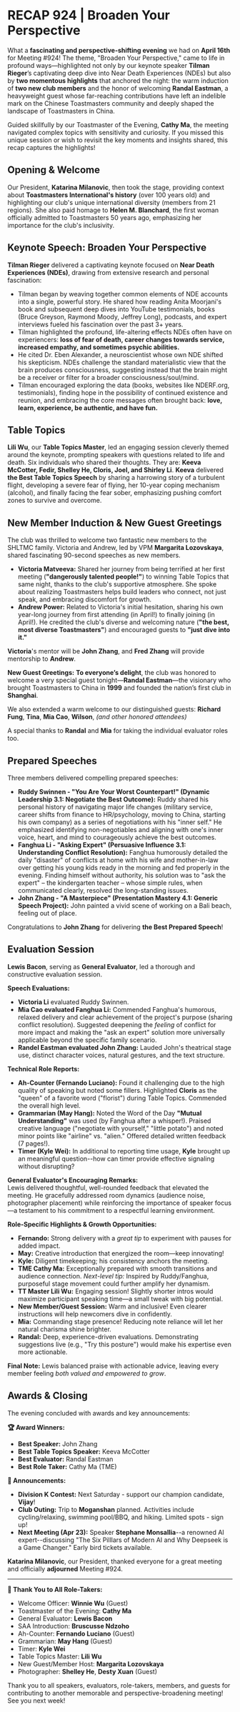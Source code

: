 # RECAP 924 | Broaden Your Perspective

What a **fascinating and perspective-shifting evening** we had on **April 16th** for Meeting #924! The theme, "Broaden Your Perspective," came to life in profound ways—highlighted not only by our keynote speaker **Tilman Rieger**’s captivating deep dive into Near Death Experiences (NDEs) but also by **two momentous highlights** that anchored the night: the warm induction of **two new club members** and the honor of welcoming **Randal Eastman**, a heavyweight guest whose far-reaching contributions have left an indelible mark on the Chinese Toastmasters community and deeply shaped the landscape of Toastmasters in China.

Guided skillfully by our Toastmaster of the Evening, **Cathy Ma**, the meeting navigated complex topics with sensitivity and curiosity. If you missed this unique session or wish to revisit the key moments and insights shared, this recap captures the highlights!

## Opening & Welcome

Our President, **Katarina Milanovic**, then took the stage, providing context about **Toastmasters International's history** (over 100 years old) and highlighting our club's unique international diversity (members from 21 regions). She also paid homage to **Helen M. Blanchard**, the first woman officially admitted to Toastmasters 50 years ago, emphasizing her importance for the club's inclusivity.

## Keynote Speech: Broaden Your Perspective

**Tilman Rieger** delivered a captivating keynote focused on **Near Death Experiences (NDEs)**, drawing from extensive research and personal fascination:

- Tilman began by weaving together common elements of NDE accounts into a single, powerful story. He shared how reading Anita Moorjani's book and subsequent deep dives into YouTube testimonials, books (Bruce Greyson, Raymond Moody, Jeffrey Long), podcasts, and expert interviews fueled his fascination over the past 3+ years. 
- Tilman highlighted the profound, life-altering effects NDEs often have on experiencers: **loss of fear of death, career changes towards service, increased empathy, and sometimes psychic abilities.**
- He cited Dr. Eben Alexander, a neuroscientist whose own NDE shifted his skepticism. NDEs challenge the standard materialistic view that the brain produces consciousness, suggesting instead that the brain might be a receiver or filter for a broader consciousness/soul/mind.
- Tilman encouraged exploring the data (books, websites like NDERF.org, testimonials), finding hope in the possibility of continued existence and reunion, and embracing the core messages often brought back: **love, learn, experience, be authentic, and have fun.**

## Table Topics

**Lili Wu**, our **Table Topics Master**, led an engaging session cleverly themed around the keynote, prompting speakers with questions related to life and death. Six individuals who shared their thoughts. They are: **Keeva McCotter, Fedir, Shelley He, Cloris, Joel, and Shirley Li**. **Keeva** delivered **the Best Table Topics Speech** by sharing a harrowing story of a turbulent flight, developing a severe fear of flying, her 10-year coping mechanism (alcohol), and finally facing the fear sober, emphasizing pushing comfort zones to survive and overcome.

## New Member Induction & New Guest Greetings

The club was thrilled to welcome two fantastic new members to the SHLTMC family. Victoria and Andrew, led by VPM **Margarita Lozovskaya**, shared fascinating 90-second speeches as new members.

-   **Victoria Matveeva:** Shared her journey from being terrified at her first meeting (**"dangerously talented people!"**) to winning Table Topics that same night, thanks to the club's supportive atmosphere. She spoke about realizing Toastmasters helps build leaders who connect, not just speak, and embracing discomfort for growth.
-   **Andrew Power:** Related to Victoria's initial hesitation, sharing his own year-long journey from first attending (in April!) to finally joining (in April!). He credited the club's diverse and welcoming nature (**"the best, most diverse Toastmasters"**) and encouraged guests to **"just dive into it."**

**Victoria**'s mentor will be **John Zhang**, and **Fred Zhang** will provide mentorship to **Andrew**.

**New Guest Greetings:**
**To everyone’s delight**, the club was honored to welcome a very special guest tonight—**Randal Eastman**—the visionary who brought Toastmasters to China in **1999** and founded the nation’s first club in **Shanghai**.

We also extended a warm welcome to our distinguished guests: **Richard Fung**, **Tina**, **Mia Cao**, **Wilson**, *(and other honored attendees)*

A special thanks to **Randal** and **Mia** for taking the individual evaluator roles too.

## Prepared Speeches

Three members delivered compelling prepared speeches:

-   **Ruddy Swinnen - "You Are Your Worst Counterpart!" (Dynamic Leadership 3.1: Negotiate the Best Outcome):** Ruddy shared his personal history of navigating major life changes (military service, career shifts from finance to HR/psychology, moving to China, starting his own company) as a series of negotiations with his "inner self." He emphasized identifying non-negotiables and aligning with one's inner voice, heart, and mind to courageously achieve the best outcomes.
-   **Fanghua Li - "Asking Expert" (Persuasive Influence 3.1: Understanding Conflict Resolution):** Fanghua humorously detailed the daily "disaster" of conflicts at home with his wife and mother-in-law over getting his young kids ready in the morning and fed properly in the evening. Finding himself without authority, his solution was to "ask the expert" – the kindergarten teacher – whose simple rules, when communicated clearly, resolved the long-standing issues.
-   **John Zhang - "A Masterpiece" (Presentation Mastery 4.1: Generic Speech Project):** John painted a vivid scene of working on a Bali beach, feeling out of place. 

Congratulations to **John Zhang** for delivering **the Best Prepared Speech**!

## Evaluation Session

**Lewis Bacon**, serving as **General Evaluator**, led a thorough and constructive evaluation session.

**Speech Evaluations:**

-   **Victoria Li** evaluated Ruddy Swinnen.
-   **Mia Cao evaluated Fanghua Li:** Commended Fanghua's humorous, relaxed delivery and clear achievement of the project's purpose (sharing conflict resolution). Suggested deepening the *feeling* of conflict for more impact and making the "ask an expert" solution more universally applicable beyond the specific family scenario.
-   **Randel Eastman evaluated John Zhang:** Lauded John's theatrical stage use, distinct character voices, natural gestures, and the text structure. 

**Technical Role Reports:**

-   **Ah-Counter (Fernando Luciano):** Found it challenging due to the high quality of speaking but noted some fillers. Highlighted **Cloris** as the "queen" of a favorite word ("florist") during Table Topics. Commended the overall high level.
-   **Grammarian (May Hang):** Noted the Word of the Day **"Mutual Understanding"** was used (by Fanghua after a whisper!). Praised creative language ("negotiate with yourself," "little potato") and noted minor points like "airline" vs. "alien." Offered detailed written feedback (7 pages!).
-   **Timer (Kyle Wei):** In additional to reporting time usage, **Kyle** brought up an meaningful question--how can timer provide effective signaling without disrupting?

**General Evaluator's Encouraging Remarks:**  
Lewis delivered thoughtful, well-rounded feedback that elevated the meeting. He gracefully addressed room dynamics (audience noise, photographer placement) while reinforcing the importance of speaker focus—a testament to his commitment to a respectful learning environment.  

**Role-Specific Highlights & Growth Opportunities:**  
- **Fernando:** Strong delivery with a *great tip* to experiment with pauses for added impact.  
- **May:** Creative introduction that energized the room—keep innovating!  
- **Kyle:** Diligent timekeeping; his consistency anchors the meeting.  
- **TME Cathy Ma:** Exceptionally prepared with smooth transitions and audience connection. *Next-level tip:* Inspired by Ruddy/Fanghua, purposeful stage movement could further amplify her dynamism.  
- **TT Master Lili Wu:** Engaging session! Slightly shorter intros would maximize participant speaking time—a small tweak with big potential.  
- **New Member/Guest Session:** Warm and inclusive! Even clearer instructions will help newcomers dive in confidently.
- **Mia:** Commanding stage presence! Reducing note reliance will let her natural charisma shine brighter.  
- **Randal:** Deep, experience-driven evaluations. Demonstrating suggestions live (e.g., "Try this posture") would make his expertise even more actionable.  

**Final Note:** Lewis balanced praise with actionable advice, leaving every member feeling *both valued and empowered to grow*.  

## Awards & Closing

The evening concluded with awards and key announcements:

**🏆 Award Winners:**

-   **Best Speaker:** John Zhang
-   **Best Table Topics Speaker:** Keeva McCotter
-   **Best Evaluator:** Randal Eastman
-   **Best Role Taker:** Cathy Ma (TME)

**📢 Announcements:**

-   **Division K Contest:** Next Saturday - support our champion candidate, **Vijay**! 
-   **Club Outing:** Trip to **Moganshan** planned. Activities include cycling/relaxing, swimming pool/BBQ, and hiking. Limited spots - sign up!
-   **Next Meeting (Apr 23):** Speaker **Stephane Monsallia**--a renowned AI expert--discussing "The Six Pilllars of Modern AI and Why Deepseek is a Game Changer." Early bird tickets available.

**Katarina Milanovic**, our President, thanked everyone for a great meeting and officially **adjourned** Meeting #924.

---

**🙏 Thank You to All Role-Takers:**

-   Welcome Officer: **Winnie Wu** (Guest)
-   Toastmaster of the Evening: **Cathy Ma**
-   General Evaluator: **Lewis Bacon**
-   SAA Introduction: **Bruscusse Ndzoho**
-   Ah-Counter: **Fernando Luciano** (Guest)
-   Grammarian: **May Hang** (Guest)
-   Timer: **Kyle Wei**
-   Table Topics Master: **Lili Wu**
-   New Guest/Member Host: **Margarita Lozovskaya**
-   Photographer: **Shelley He**, **Desty Xuan** (Guest)


Thank you to all speakers, evaluators, role-takers, members, and guests for contributing to another memorable and perspective-broadening meeting! See you next week!



